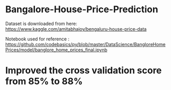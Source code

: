 # Bangalore-House-Price-Prediction
Dataset is downloaded from here: https://www.kaggle.com/amitabhajoy/bengaluru-house-price-data


Notebook used for reference : https://github.com/codebasics/py/blob/master/DataScience/BangloreHomePrices/model/banglore_home_prices_final.ipynb

# Improved the cross validation score from 85% to 88%
